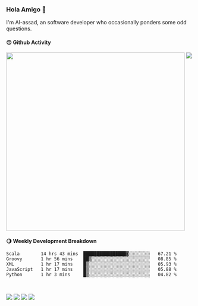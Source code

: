 ### Hola Amigo 🤣   

I'm Al-assad, an software developer who occasionally ponders some odd questions.  
 
#### 🙃 Github Activity 
<div>
  <img src="https://github-readme-stats.vercel.app/api?username=al-assad&show_icons=true" align="top" style="display: inline-block;" width="480"/>
  <img src="https://github-readme-stats.vercel.app/api/top-langs/?username=al-assad&hide=css,html&langs_count=8&layout=compact" align="top" style="display: inline-block;"/>
</div>

#### 🌖 Weekly Development Breakdown
<!--START_SECTION:waka-->
```text
Scala        14 hrs 43 mins  ████████████████▓░░░░░░░░   67.21 % 
Groovy       1 hr 56 mins    ██▒░░░░░░░░░░░░░░░░░░░░░░   08.85 % 
XML          1 hr 17 mins    █▒░░░░░░░░░░░░░░░░░░░░░░░   05.93 % 
JavaScript   1 hr 17 mins    █▒░░░░░░░░░░░░░░░░░░░░░░░   05.88 % 
Python       1 hr 3 mins     █▒░░░░░░░░░░░░░░░░░░░░░░░   04.82 % 
```
<!--END_SECTION:waka-->

<br>

<a href="https://twitter.com/Alassad_dev"><img src="https://img.shields.io/badge/Twitter-@Alassad__dev-blue?style=flat&logo=twitter" /></a>
<a href="https://t.me/alassad_dev"><img src="https://img.shields.io/badge/Telegram-@alassad__dev-orange?style=flat&logo=telegram" /></a>
<a href="https://yulinying.notion.site"><img src="https://img.shields.io/badge/Notion-Al--assad's_Blog-red?style=flat&logo=notion" /></a>
<a href="https://yulinying.notion.site/Notes-0dbfb98e35034fd5ba4a21cea8006145"><img src="https://img.shields.io/badge/Notion-Al--assad's_Note-yellow?style=flat&logo=notion" /></a>

